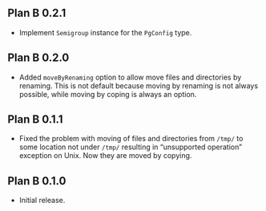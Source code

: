 ## Plan B 0.2.1

* Implement `Semigroup` instance for the `PgConfig` type.

## Plan B 0.2.0

* Added `moveByRenaming` option to allow move files and directories by
  renaming. This is not default because moving by renaming is not always
  possible, while moving by coping is always an option.

## Plan B 0.1.1

* Fixed the problem with moving of files and directories from `/tmp/` to
  some location not under `/tmp/` resulting in “unsupported operation”
  exception on Unix. Now they are moved by copying.

## Plan B 0.1.0

* Initial release.
